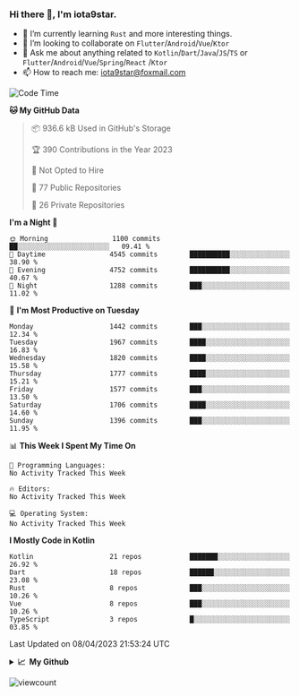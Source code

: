 ### Hi there 👋, I'm iota9star.

- 🌱 I’m currently learning `Rust` and more interesting things.
- 👯 I’m looking to collaborate on `Flutter`/`Android`/`Vue`/`Ktor`
- 💬 Ask me about anything related to `Kotlin`/`Dart`/`Java`/`JS`/`TS` or `Flutter`/`Android`/`Vue`/`Spring`/`React`
  /`Ktor`
- 📫 How to reach me: [iota9star@foxmail.com](iota9star@foxmail.com)



<!--START_SECTION:waka-->
![Code Time](http://img.shields.io/badge/Code%20Time-3%2C090%20hrs%2054%20mins-blue)

**🐱 My GitHub Data** 

> 📦 936.6 kB Used in GitHub's Storage 
 > 
> 🏆 390 Contributions in the Year 2023
 > 
> 🚫 Not Opted to Hire
 > 
> 📜 77 Public Repositories 
 > 
> 🔑 26 Private Repositories 
 > 
**I'm a Night 🦉** 

```text
🌞 Morning                1100 commits        ██░░░░░░░░░░░░░░░░░░░░░░░   09.41 % 
🌆 Daytime                4545 commits        ██████████░░░░░░░░░░░░░░░   38.90 % 
🌃 Evening                4752 commits        ██████████░░░░░░░░░░░░░░░   40.67 % 
🌙 Night                  1288 commits        ███░░░░░░░░░░░░░░░░░░░░░░   11.02 % 
```
📅 **I'm Most Productive on Tuesday** 

```text
Monday                   1442 commits        ███░░░░░░░░░░░░░░░░░░░░░░   12.34 % 
Tuesday                  1967 commits        ████░░░░░░░░░░░░░░░░░░░░░   16.83 % 
Wednesday                1820 commits        ████░░░░░░░░░░░░░░░░░░░░░   15.58 % 
Thursday                 1777 commits        ████░░░░░░░░░░░░░░░░░░░░░   15.21 % 
Friday                   1577 commits        ███░░░░░░░░░░░░░░░░░░░░░░   13.50 % 
Saturday                 1706 commits        ████░░░░░░░░░░░░░░░░░░░░░   14.60 % 
Sunday                   1396 commits        ███░░░░░░░░░░░░░░░░░░░░░░   11.95 % 
```


📊 **This Week I Spent My Time On** 

```text
💬 Programming Languages: 
No Activity Tracked This Week

🔥 Editors: 
No Activity Tracked This Week

💻 Operating System: 
No Activity Tracked This Week
```

**I Mostly Code in Kotlin** 

```text
Kotlin                   21 repos            ███████░░░░░░░░░░░░░░░░░░   26.92 % 
Dart                     18 repos            ██████░░░░░░░░░░░░░░░░░░░   23.08 % 
Rust                     8 repos             ███░░░░░░░░░░░░░░░░░░░░░░   10.26 % 
Vue                      8 repos             ███░░░░░░░░░░░░░░░░░░░░░░   10.26 % 
TypeScript               3 repos             █░░░░░░░░░░░░░░░░░░░░░░░░   03.85 % 
```




 Last Updated on 08/04/2023 21:53:24 UTC
<!--END_SECTION:waka-->

<details>
  <summary><b>📈&nbsp;&nbsp;My Github</b></summary>
  <br>
  <img src='https://github-profile-trophy.vercel.app/?username=iota9star'>
  <img src='https://bad-apple-github-readme.vercel.app/api?show_bg=1&username=iota9star&hide_title=true'>
  <img src='http://cr-skills-chart-widget.azurewebsites.net/api/api?username=iota9star'>
</details>


![viewcount](https://count.getloli.com/get/@iota9star?theme=rule34)
